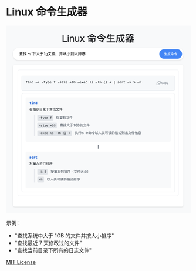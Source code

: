 # Linux 命令生成器

![Linux Command Generator 效果展示](demo.png)

示例：

- "查找系统中大于 1GB 的文件并按大小排序"
- "查找最近 7 天修改过的文件"
- "查找当前目录下所有的日志文件"

[MIT License](LICENSE)
